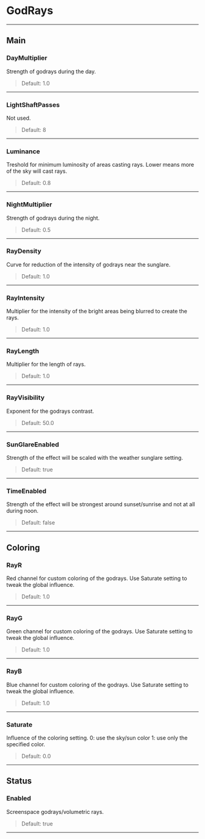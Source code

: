 # GodRays

---

## Main

### DayMultiplier

Strength of godrays during the day.

>Default: 1.0

---

### LightShaftPasses

Not used.

>Default: 8

---

### Luminance

Treshold for minimum luminosity of areas casting rays. Lower means more of the sky will cast rays.

>Default: 0.8

---

### NightMultiplier

Strength of godrays during the night.

>Default: 0.5

---

### RayDensity

Curve for reduction of the intensity of godrays near the sunglare.

>Default: 1.0

---

### RayIntensity

Multiplier for the intensity of the bright areas being blurred to create the rays.

>Default: 1.0

---

### RayLength

Multiplier for the length of rays.

>Default: 1.0

---

### RayVisibility

Exponent for the godrays contrast.

>Default: 50.0

---

### SunGlareEnabled

Strength of the effect will be scaled with the weather sunglare setting.

>Default: true

---

### TimeEnabled

Strength of the effect will be strongest around sunset/sunrise and not at all during noon.

>Default: false

---

## Coloring

### RayR

Red channel for custom coloring of the godrays. Use Saturate setting to tweak the global influence.

>Default: 1.0

---

### RayG

Green channel for custom coloring of the godrays. Use Saturate setting to tweak the global influence.

>Default: 1.0

---

### RayB

Blue channel for custom coloring of the godrays. Use Saturate setting to tweak the global influence.

>Default: 1.0

---

### Saturate

Influence of the coloring setting. 0: use the sky/sun color 1: use only the specified color.

>Default: 0.0

---

## Status

### Enabled

Screenspace godrays/volumetric rays.

>Default: true

---
